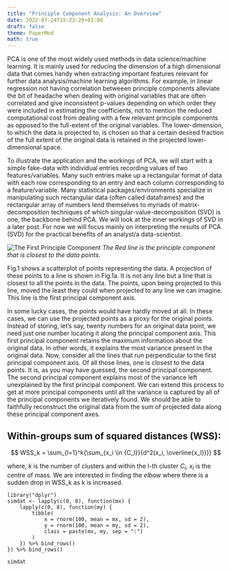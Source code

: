 ```yaml
---
title: "Principle Component Analysis: An Overview"
date: 2022-07-24T15:23:28+01:00
draft: false
theme: PaperMod
math: true
---
```



PCA is one of the most widely used methods in data science/machine learning. It is mainly used for reducing the dimension of a high dimensional data that comes handy when extracting important features relevant for further data analysis/machine learning algorithms. For example, in linear regression not having correlation betweeen principle components alleviate the bit of headache when dealing with original variables that are often correlated and give inconsistent p-values depending on which order they were included in estimating the coefficients, not to mention the reduced computational cost from dealing with a few relevant principle components as opposed to the full-extent of the original variables. The lower-dimension, to which the data is projected to, is chosen so that a certain desired fraction of the full extent of the original data is retained in the projected lower-dimensional space. 



To illustrate the application and the workings of PCA, we will start with a simple fake-data with individual entries recording values of two features/variables. Many such entries make up a rectangular format of data with each row corresponding to an entry and each column corresponding to a feature/variable. Many statistical packages/environments specialize in manipulating such rectangular data (often called dataframes) and the rectangular array of numbers lend themselves to myriads of matrix-decomposition techniques of which singular-value-decomposition (SVD) is one, the backbone behind PCA. We will look at the inner workings of SVD in a later post. For now we will focus mainly on interpreting the results of PCA (SVD) for the practical benefits of an analyst/a data-scientist.

 
 ![The First Principle Component](/images/fig1_pca_scatter.png)
*The Red line is the principle component that is closest to the data points.*


Fig.1 shows a scatterplot of points representing the data. A projection of these points to a line is shown in Fig.1a. It is not any line but a line that is closest to all the points in the data. The points, upon being projected to this line, moved the least they could when projected to any line we can imagine. This line is the first principal component axis. 

In some lucky cases, the points would have hardly moved at all. In these cases, we can use the projected points as a proxy for the original points. Instead of storing, let’s say, twenty numbers for an original data point, we need just one number locating it along the principal component axis. This first principal component retains the maximum information about the original data. In other words, it explains the most variance present in the original data. Now, consider all the lines that run perpendicular to the first principal component axis. Of all those lines, one is closest to the data points. It is, as you may have guessed, the second principal component. The second principal component explains most of the variance left unexplained by the first principal component. We can extend this process to get at more principal components until all the variance is captured by all of the principal components we iteratively found. We should be able to faithfully reconstruct the original data from the sum of projected data along these principal component axes.






## Within-groups sum of squared distances (WSS): #

$$
WSS_k =  \sum_{l=1}^k{\sum_{x_i \in {C_l}}{d^2(x_i, \overline{x_l})}}
$$

where, $k$ is the number of clusters and within the l-th cluster $C_l$, $x_l$ is the centre of mass.
We are interested in finding the *elbow* where there is a sudden drop in WSS_k as k is increased. 

```{r}
library("dplyr")
simdat <- lapply(c(0, 8), function(mx) {
    lapply(c(0, 8), function(my) {
        tibble(
            x = rnorm(100, mean = mx, sd = 2),
            y = rnorm(100, mean = my, sd = 2),
            class = paste(mx, my, sep = ":")
        )
    }) %>% bind_rows()
}) %>% bind_rows()

simdat
```


